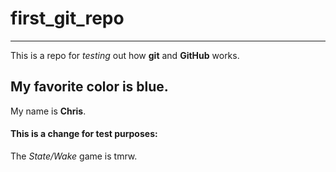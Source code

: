 # first_git_repo

---

This is a repo for *testing* out how **git** and **GitHub** works.

## My favorite color is blue.

My name is **Chris**.

#### This is a change for test purposes:

The *State/Wake* game is tmrw. 

